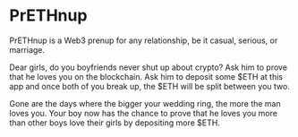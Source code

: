 # PrETHnup
PrETHnup is a Web3 prenup for any relationship, be it casual, serious, or marriage.

Dear girls, do you boyfriends never shut up about crypto? Ask him to prove that he loves you on the blockchain. Ask him to deposit some $ETH at this app and once both of you break up, the $ETH will be split between you two. 

Gone are the days where the bigger your wedding ring, the more the man loves you. Your boy now has the chance to prove that he loves you more than other boys love their girls by depositing more $ETH.